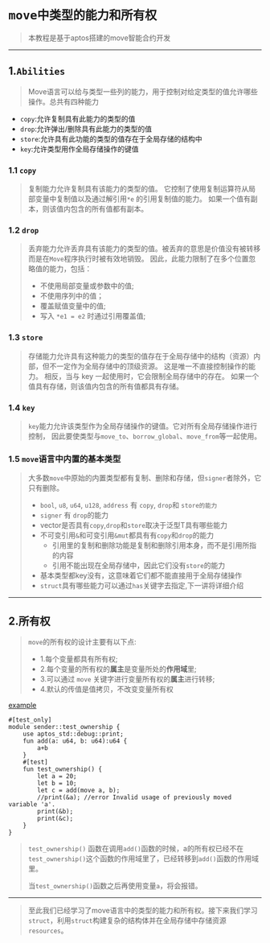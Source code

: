 # ```move中类型的能力和所有权```

> 本教程是基于aptos搭建的move智能合约开发
----

## 1.```Abilities```
> Move语言可以给与类型一些列的能力，用于控制对给定类型的值允许哪些操作。总共有四种能力

+ ```copy```:允许复制具有此能力的类型的值
+ ```drop```:允许弹出/删除具有此能力的类型的值
+ ```store```:允许具有此功能的类型的值存在于全局存储的结构中
+ ```key```:允许类型用作全局存储操作的键值

### 1.1 ```copy```
> 复制能力允许复制具有该能力的类型的值。 它控制了使用复制运算符从局部变量中复制值以及通过解引用``` *e ``` 的引用复制值的能力。
> 如果一个值有副本，则该值内包含的所有值都有副本。

### 1.2 ```drop```

> 丢弃能力允许丢弃具有该能力的类型的值。被丢弃的意思是价值没有被转移而是在```Move```程序执行时被有效地销毁。
> 因此，此能力限制了在多个位置忽略值的能力，包括：
> + 不使用局部变量或参数中的值;
> + 不使用序列中的值；
> + 覆盖赋值变量中的值;
> + 写入 ````*e1 = e2```` 时通过引用覆盖值;
> 

### 1.3 ```store```
> 存储能力允许具有这种能力的类型的值存在于全局存储中的结构（资源）内部，但不一定作为全局存储中的顶级资源。 
> 这是唯一不直接控制操作的能力。 相反，当与 key 一起使用时，它会限制全局存储中的存在。
> 如果一个值具有存储，则该值内包含的所有值都具有存储。


### 1.4 ```key```
> ```key```能力允许该类型作为全局存储操作的键值。它对所有全局存储操作进行控制，
> 因此要使类型与```move_to```、```borrow_global```、```move_from```等一起使用。

### 1.5 ```move```语言中内置的基本类型

> 大多数```move```中原始的内置类型都有复制、删除和存储，但```signer```者除外，它只有删除。
> + ```bool```, ```u8```, ```u64```, ```u128```,  ``address``  有 ```copy```, ```drop```和 ```store的能力```
> + ```signer``` 有 ```drop```的能力
> + vector<T>是否具有```copy```,```drop```和```store```取决于泛型T具有哪些能力
> + 不可变引用```&```和可变引用```&mut```都具有有```copy```和```drop```的能力
>   + 引用里的复制和删除功能是复制和删除引用本身，而不是引用所指的内容
>   + 引用不能出现在全局存储中，因此它们没有```store```的能力
> + 基本类型都key没有，这意味着它们都不能直接用于全局存储操作
> + ```struct```具有哪些能力可以通过```has```关键字去指定,下一讲将详细介绍

----

## 2.所有权

> ```move```的所有权的设计主要有以下点:
> + 1.每个变量都具有所有权;
> + 2.每个变量的所有权的**属主**是变量所处的**作用域**里;
> + 3.可以通过 ```move``` 关键字进行变量所有权的**属主**进行转移;
> + 4.默认的传值是值拷贝，不改变变量所有权

[example]()
```move
#[test_only]
module sender::test_ownership {
    use aptos_std::debug::print;
    fun add(a: u64, b: u64):u64 {
        a+b
    }
    #[test]
    fun test_ownership() {
        let a = 20;
        let b = 10;
        let c = add(move a, b);
        //print(&a); //error Invalid usage of previously moved variable 'a'.
        print(&b);
        print(&c);
    }
}

```
>```test_ownership()``` 函数在调用```add()```函数的时候，a的所有权已经不在```test_ownership()```这个函数的作用域里了，已经转移到```add()```函数的作用域里。
> 
> 当```test_ownership()```函数之后再使用变量```a```，将会报错。

---

> 至此我们已经学习了move语言中的类型的能力和所有权。接下来我们学习```struct```，利用```struct```构建复杂的结构体并在全局存储中存储资源```resources```。
